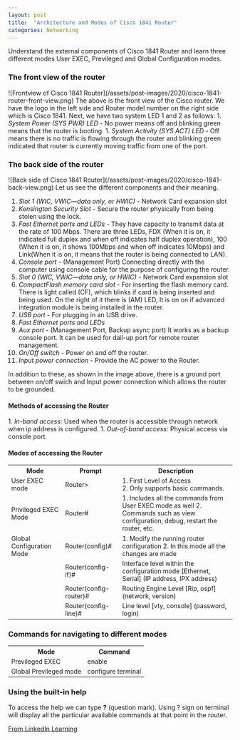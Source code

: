 ```yaml
---
layout: post
title:  "Architecture and Modes of Cisco 1841 Router"
categories: Networking
---
```

Understand the external components of Cisco 1841 Router and learn three different modes User EXEC, Previleged and Global Configuration modes.

<h3>The front view of the router</h3>
![Frontview of Cisco 1841 Router](/assets/post-images/2020/cisco-1841-router-front-view.png)
The above is the front view of the Cisco router. We have the logo in the left side and Router model number on the right side which is Cisco 1841. Next, we have two system LED 1 and 2 as follows:
1. <i>System Power (SYS PWR) LED</i> - No power means off and blinking green means that the router is booting.
1. <i>System Activity (SYS ACT) LED</i> - Off means there is no traffic is flowing through the router and blinking green indicated that router is currently moving traffic from one of the port.

<h3>The back side of the router</h3>
![Back side of Cisco 1841 Router](/assets/post-images/2020/cisco-1841-back-view.png)
Let us see the different components and their meaning.

1. <i>Slot 1 (WIC, VWIC—data only, or HWIC)</i> - Network Card expansion slot
2. <i>Kensington Security Slot</i> - Secure the router physically from being stolen using the lock.
3. <i>Fast Ethernet ports and LEDs</i> - They have capacity to transmit data at the rate of 100 Mbps. There are three LEDs,  FDX (When it is on, it indicated full duplex and when off indicates half duplex operation), 100 (When it is on, it shows 100Mbps and when off indicates 10Mbps) and Link(When it is on, it means that the router is being connected to LAN).
4. <i>Console port</i> - (Management Port) Connecting directly with the computer using console cable for the purpose of configuring the router.
5. <i>Slot 0 (WIC, VWIC—data only, or HWIC)</i> - Network Card expansion slot
6. <i>CompactFlash memory card slot</i> - For inserting the flash memory card. There is light called (CF), which blinks if card is being inserted and being used. On the right of it there is (AM) LED, It is on on if advanced integration module is being installed in the router.
7. <i>USB port</i> - For plugging in an USB drive.
8. <i>Fast Ethernet ports and LEDs</i>
9. <i>Aux port</i> - (Management Port, Backup async port) It works as a backup console port. It can be used for dail-up port for remote router management.
10. <i>On/Off switch</i> - Power on and off the router.
11. <i>Input power connection</i> - Provide the AC power to the Router.

In addition to these, as shown in the image above, there is a ground port between on/off swich and Input power connection which allows the router to be grounded.

<h4>Methods of accessing the Router</h4>
1. <i>In-band access</i>: Used when the router is accessible through network when ip address is configured.
1. <i>Out-of-band access</i>: Physical access via console port.  

<h4>Modes of accessing the Router</h4>
<table>
<tr><th>Mode</th><th>Prompt</th><th>Description</th></tr>
<tr>
<td>User EXEC mode</td>
<td>Router></td>
<td>
1. First Level of Access<br />
2. Only supports basic commands.
</td>
</tr>
<tr>
<td>Privileged EXEC Mode</td>
<td>Router#</td>
<td>
1. Includes all the commands from User EXEC mode as well
2. Commands such as view configuration, debug, restart the router, etc.
</td>
</tr>
<tr>
<td>Global Configuration Mode</td>
<td>Router(config)#</td>
<td>
1. Modify the running router configuration
2. In this mode all the changes are made
</td>
</tr>
<tr><td></td><td>Router(config-if)#</td><td>Interface level within the configuration mode [Ethernet, Serial] (IP address, IPX address)</td></tr>
<tr><td></td><td>Router(config-router)#</td><td>Routing Engine Level [Rip, ospf] (network, version)</td></tr>
<tr><td></td><td>Router(config-line)#</td><td>Line level [vty, console] (password, login)</td></tr>
</table>

<h3>Commands for navigating to different modes</h3>
<table>
<tr><th>Mode</th><th>Command</th></tr>
<tr><td>Previleged EXEC</td><td>enable</td></tr>
<tr><td>Global Previleged mode</td><td>configure terminal</td></tr>
</table>

<h3>Using the built-in help</h3>
To access the help we can type <b>?</b> (question mark). Using ? sign on terminal will display all the particular available commands at that point in the router. 

[From LinkedIn Learning](https://www.linkedin.com/learning/learning-cisco-cli-router-configuration/)
